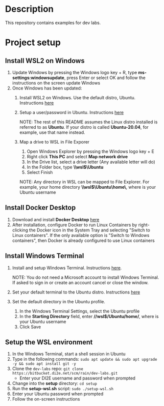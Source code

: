 # Description
This repository contains examples for dev labs.

# Project setup
## Install WSL2 on Windows
1. Update Windows by pressing the Windows logo key + R, type **ms-settings:windowsupdate**, press Enter or select OK and follow the instructions on the screen update Windows
1. Once Windows has been updated:
    1. Install WSL2 on Windows. Use the default distro, Ubuntu. Instructions [here](https://docs.microsoft.com/en-us/windows/wsl/setup/environment#install-wsl)
    1. Setup a user/password in Ubuntu. Instructions [here](https://docs.microsoft.com/en-us/windows/wsl/setup/environment#set-up-your-linux-user-info)

        NOTE: The rest of this README assumes the Linux distro installed is referred to as **Ubuntu**. If your distro is called **Ubuntu-20.04**, for example, use that name instead.

    1. Map a drive to WSL in File Exporer
        1. Open Windows Explorer by pressing the Windows logo key + E
        1. Right click **This PC** and select **Map network drive**
        1. In the Drive list, select a drive letter (Any available letter will do)
        1. In the Folder box, type **\\\\wsl$\\Ubuntu**
        1. Select Finish
        
        NOTE: Any directory in WSL can be mapped to File Explorer. For example, your home directory **\\\\wsl$\\Ubuntu\\home\\<username>**, where **<username>** is your Ubuntu username

## Install Docker Desktop
1. Download and install **Docker Desktop** [here](https://www.docker.com/products/docker-desktop)
1. After installation, configure Docker to run Linux Containers by right-clicking the Docker icon in the System Tray and selecting "Switch to Linux containers". If the only available option is "Switch to Windows containers", then Docker is already configured to use Linux containers

## Install Windows Terminal
1. Install and setup Windows Terminal. Instructions [here](https://docs.microsoft.com/en-us/windows/terminal/get-started#install).

    NOTE: You do not need a Microsoft account to install Windows Terminal. If asked to sign in or create an account cancel or close the window.

1. Set your default terminal to the Ubuntu distro. Instructions [here](https://docs.microsoft.com/en-us/windows/terminal/get-started#set-your-default-terminal-profile)
1. Set the default directory in the Ubuntu profile.
    1. In the Windows Terminal Settings, select the Ubuntu profile
    1. In the **Starting Directory** field, enter **//wsl$/Ubuntu/home/<username>**, where **<username>** is your Ubuntu username
    1. Click Save

## Setup the WSL environment
1. In the Windows Terminal, start a shell session in Ubuntu
1. Type in the following commands: `sudo apt update && sudo apt upgrade -y && sudo apt install git -y`
1. Clone the `dev-labs` repo: `git clone https://bitbucket.di2e.net/scm/rain/dev-labs.git`
    - Enter your DI2E username and password when prompted
1. Change into the **setup** directory: `cd setup`
1. Run the **setup-wsl.sh** script: `sudo ./setup-wsl.sh`
1. Enter your Ubuntu password when prompted
1. Follow the on-screen instructions
